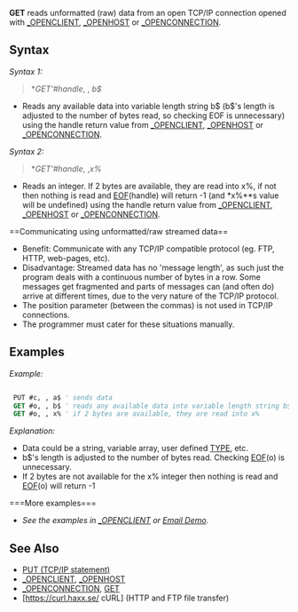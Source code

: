 **GET** reads unformatted (raw) data from an open TCP/IP connection opened with [_OPENCLIENT](_OPENCLIENT), [_OPENHOST](_OPENHOST) or [_OPENCONNECTION](_OPENCONNECTION).

## Syntax

*Syntax 1:*
> **GET'#handle*, , *b$*
* Reads any available data into variable length string b$ (b$'s length is adjusted to the number of bytes read, so checking EOF is unnecessary) using the handle return value from [_OPENCLIENT](_OPENCLIENT), [_OPENHOST](_OPENHOST) or [_OPENCONNECTION](_OPENCONNECTION).

*Syntax 2:*
> **GET'#handle*, ,*x%*
* Reads an integer. If 2 bytes are available, they are read into x%, if not then nothing is read and [EOF](EOF)(handle) will return -1 (and *x%**s value will be undefined) using the handle return value from [_OPENCLIENT](_OPENCLIENT), [_OPENHOST](_OPENHOST) or [_OPENCONNECTION](_OPENCONNECTION).

==Communicating using unformatted/raw streamed data==
* Benefit: Communicate with any TCP/IP compatible protocol (eg. FTP, HTTP, web-pages, etc).
* Disadvantage: Streamed data has no 'message length', as such just the program deals with a continuous number of bytes in a row. Some messages get fragmented and parts of messages can (and often do) arrive at different times, due to the very nature of the TCP/IP protocol.
* The position parameter (between the commas) is not used in TCP/IP connections.
* The programmer must cater for these situations manually.

## Examples

*Example:*

```vb

 PUT #​c, , a$ ' sends data
 GET #​o, , b$ ' reads any available data into variable length string b$
 GET #​o, , x% ' if 2 bytes are available, they are read into x%

```

*Explanation:*
* Data could be a string, variable array, user defined [TYPE](TYPE), etc.
* b$'s length is adjusted to the number of bytes read. Checking [EOF](EOF)(o) is  unnecessary.
* If 2 bytes are not available for the x% integer then nothing is read and [EOF](EOF)(o) will return -1

===More examples===
* *See the examples in [_OPENCLIENT](_OPENCLIENT) or [Email Demo](Email-Demo).*

## See Also

* [PUT (TCP/IP statement)](PUT-(TCP/IP-statement))
* [_OPENCLIENT](_OPENCLIENT), [_OPENHOST](_OPENHOST)
* [_OPENCONNECTION](_OPENCONNECTION), [GET](GET)
* [https://curl.haxx.se/ cURL] (HTTP and FTP file transfer)
